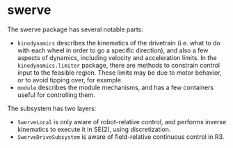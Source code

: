 # swerve

The swerve package has several notable parts:

* `kinodynamics` describes the kinematics of the drivetrain (i.e. what to do with
each wheel in order to go a specific direction), and also a few aspects of dynamics,
including velocity and acceleration limits.  In the `kinodynamics.limiter` package,
there are methods to constrain control input to the feasible region.
These limits may be due to motor behavior, or to avoid tipping over, for example.
* `module` describes the module mechanisms, and has a few containers useful for
controlling them.

The subsystem has two layers:

* `SwerveLocal` is only aware of robot-relative control, and performs inverse kinematics
to execute it in SE(2), using discretization.
* `SwerveDriveSubsystem` is aware of field-relative continuous control in R3.
